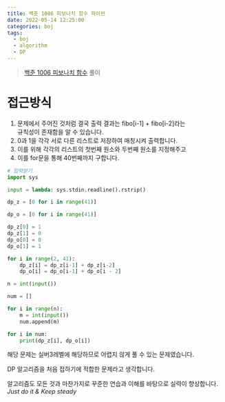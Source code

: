 ```yaml
---
title: 백준 1006 피보나치 함수 파이썬
date: 2022-05-14 12:25:00
categories: boj
tags:
  - boj
  - algorithm
  - DP
---
```



> [백준 1006 피보나치 함수](https://www.acmicpc.net/problem/1006) 풀이

# 접근방식
1. 문제에서 주어진 것처럼 결국 출력 결과는 fibo[i-1] + fibo[i-2]라는    
규칙성이 존재함을 알 수 있습니다.
2. 0과 1을 각각 서로 다른 리스트로 저장하여 매칭시켜 출력합니다.
3. 이를 위해 각각의 리스트의 첫번째 원소와 두번째 원소를 지정해주고
4. 이를 for문을 통해 40번째까지 구합니다.

~~~python
# 입력받기
import sys

input = lambda: sys.stdin.readline().rstrip()

dp_z = [0 for i in range(41)]

dp_o = [0 for i in range(41)]

dp_z[0] = 1
dp_z[1] = 0
dp_o[0] = 0
dp_o[1] = 1

for i in range(2, 41):
    dp_z[i] = dp_z[i-1] + dp_z[i-2]
    dp_o[i] = dp_o[i-1] + dp_o[i - 2]

n = int(input())

num = []

for i in range(n):
    m = int(input())
    num.append(m)

for i in num:
    print(dp_z[i], dp_o[i])
~~~

해당 문제는 실버3레벨에 해당하므로 어렵지 않게 풀 수 있는 문제였습니다.

DP 알고리즘을 처음 접하기에 적합한 문제라고 생각합니다.

알고리즘도 모든 것과 마찬가지로 꾸준한 연습과 이해를 바탕으로 실력이 향상합니다.    
*Just do it & Keep steady*
